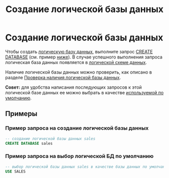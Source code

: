 ﻿---
layout: default
title: Создание логической базы данных
nav_order: 1
parent: Управление схемой данных
grand_parent: Работа с системой
has_children: false
---

# Создание логической базы данных

Чтобы создать [логическую базу данных](../../../Обзор_понятий_компонентов_и_связей/Основные_понятия/Логическая_база_данных/Логическая_база_данных.md), 
выполните запрос [CREATE DATABASE](../../../Справочная_информация/Запросы_SQLplus/CREATE_DATABASE/CREATE_DATABASE.md) 
(см. пример [ниже](#пример-запроса-на-создание-логической-базы-данных)). В случае успешного выполнения запроса 
логическая база данных появляется в [логической схеме данных](../../../Обзор_понятий_компонентов_и_связей/Основные_понятия/Логическая_схема_данных/Логическая_схема_данных.md).

Наличие логической базы данных можно проверить, как описано в разделе [Проверка наличия логической базы данных](../Проверка_наличия_логической_сущности/Проверка_наличия_логической_сущности.md#проверка-наличия-логической-базы-данных).

**Совет:** для удобства написания последующих запросов к этой логической базе данных ее можно выбрать 
в качестве [используемой по умолчанию](../../Другие_функции/Определение_логической_БД_по_умолчанию/Определение_логической_БД_по_умолчанию.md).

## Примеры

### Пример запроса на создание логической базы данных

``` sql
-- создание логической базы данных sales
CREATE DATABASE sales
```

### Пример запроса на выбор логической БД по умолчанию

``` sql
-- выбор логической базы данных sales в качестве базы данных по умолчанию
USE SALES
```